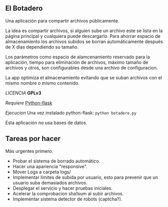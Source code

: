 
## El Botadero ##

Una aplicación para compartir archivos públicamente.

La idea es compartir archivos, si alguien sube un archivo este se lista en la página principal y cualquiera puede descargarlo. Para ahorrar espacio de almacenamiento los archivos subidos se borran automáticamente después de X días dependiendo su tamaño.

Los parámetros como espacio de alamcenamiento reservado para la aplicación, tiempo para eliminación de archivos, máximo tamaño de archivos y otros, son configurables desde una archivo de configuracion.

La app optimiza el almacenamiento evitando que se suban archivos con el mismo nombre o mismo contenido.

*LICENCIA* **GPLv3**

*Requiere* [Python-flask](http://flask.pocoo.org/docs/0.10/installation/#installation)

*Ejecucion* Una vez instalado python-flask: `python botadero.py`

Esta aplicación no usa bases de datos.

## Tareas por hacer

Más urgentes primero.

* Probar el sistema de borrado automático.
* Hacer una apariencia "responsive".
* Mover Logs a carpeta logs/
* Implementar límites de subida por usuario, esto para prevenir que un usuario suba demasiados archivos.
* Desplegar el servicio y hacer pruebas iniciales.
* Acelerar la comprobacion sha1sum al subir archivos.
* Implementar sistema detector de robots (captcha?).




